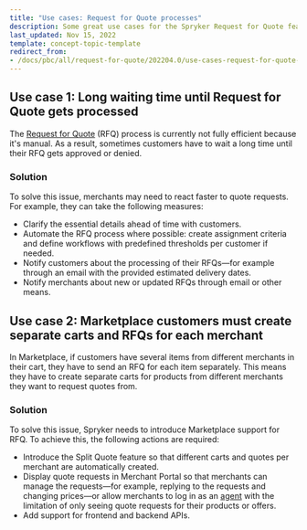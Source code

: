 ```yaml
---
title: "Use cases: Request for Quote processes"
description: Some great use cases for the Spryker Request for Quote feature and how you can use them in your Spryker based b2b project.
last_updated: Nov 15, 2022
template: concept-topic-template
redirect_from:
- /docs/pbc/all/request-for-quote/202204.0/use-cases-request-for-quote-processes.html
---
```



## Use case 1: Long waiting time until Request for Quote gets processed

The [Request for Quote](/docs/pbc/all/request-for-quote/{{site.version}}/request-for-quote.html) (RFQ) process is currently not fully efficient because it's manual. As a result, sometimes customers have to wait a long time until their RFQ gets approved or denied.

### Solution

To solve this issue, merchants may need to react faster to quote requests. For example, they can take the following measures:
* Clarify the essential details ahead of time with customers.
* Automate the RFQ process where possible: create assignment criteria and define workflows with predefined thresholds per customer if needed.
* Notify customers about the processing of their RFQs—for example through an email with the provided estimated delivery dates.
* Notify merchants about new or updated RFQs through email or other means.

## Use case 2: Marketplace customers must create separate carts and RFQs for each merchant

In Marketplace, if customers have several items from different merchants in their cart, they have to send an RFQ for each item separately. This means they have to create separate carts for products from different merchants they want to request quotes from.

### Solution

To solve this issue, Spryker needs to introduce Marketplace support for RFQ. To achieve this, the following actions are required:
* Introduce the Split Quote feature so that different carts and quotes per merchant are automatically created.
* Display quote requests in Merchant Portal so that merchants can manage the requests—for example, replying to the requests and changing prices—or allow merchants to log in as an [agent](/docs/pbc/all/user-management/{{page.version}}/base-shop/agent-assist-feature-overview.html) with the limitation of only seeing quote requests for their products or offers.
* Add support for frontend and backend APIs.
